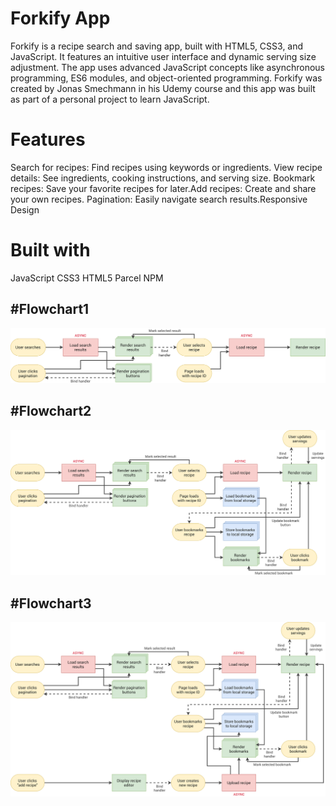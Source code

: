 # Forkify App

Forkify is a recipe search and saving app, built with HTML5, CSS3, and JavaScript. It features an intuitive user interface and dynamic serving size adjustment. The app uses advanced JavaScript concepts like asynchronous programming, ES6 modules, and object-oriented programming. Forkify was created by Jonas Smechmann in his Udemy course and this app was built as part of a personal project to learn JavaScript.

# Features

Search for recipes: Find recipes using keywords or ingredients. View recipe details: See ingredients, cooking instructions, and serving size. Bookmark recipes: Save your favorite recipes for later.Add recipes: Create and share your own recipes. Pagination: Easily navigate search results.Responsive Design

# Built with

JavaScript
CSS3
HTML5
Parcel
NPM

## #Flowchart1

![Alt text](forkify-flowchart-part-1.png)

## #Flowchart2

![Alt text](forkify-flowchart-part-2.png)

## #Flowchart3

![Alt text](forkify-flowchart-part-3.png)
